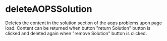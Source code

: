 # deleteAOPSSolution
Deletes the content in the solution section of the aops problems upon page load. Content can be returned when button "return Solution" button is clicked and deleted again when "remove Solution" button is clicked. 
